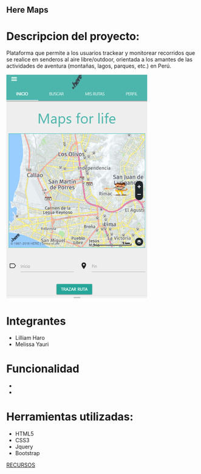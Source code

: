 ## Here Maps
# **Descripcion del proyecto:**
  Plataforma que permite a los usuarios trackear y monitorear recorridos que se realice en senderos al aire libre/outdoor, orientada a los amantes de las actividades de aventura (montañas, lagos, parques, etc.) en Perú.

  ![Inicio](public/assets/img/view.PNG)
# **Integrantes**
* Lilliam Haro
* Melissa Yauri
# **Funcionalidad**
  -
  -  

# **Herramientas utilizadas:**
  - HTML5
  - CSS3
  - Jquery
  - Bootstrap

[RECURSOS](assets/images/...)
